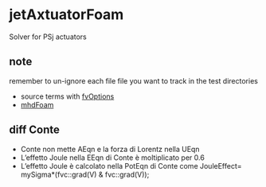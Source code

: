 # jetAxtuatorFoam
Solver for PSj actuators


## note
remember to un-ignore each file file you want to track in the test directories

- source terms with [fvOptions](https://www.openfoam.com/documentation/guides/latest/doc/guide-fvoptions-sources.html)
- [mhdFoam](https://www.openfoam.com/documentation/tutorial-guide/2-incompressible-flow/2.3-magnetohydrodynamic-flow-of-a-liquid)

## diff Conte

- Conte non mette AEqn e la forza di Lorentz nella UEqn
- L’effetto Joule nella EEqn di Conte è moltiplicato per 0.6
- L’effetto Joule è calcolato nella PotEqn di Conte come JouleEffect= mySigma*(fvc::grad(V) & fvc::grad(V));
